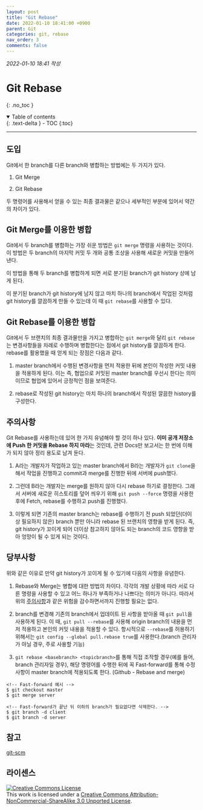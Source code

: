```yaml
---
layout: post
title: "Git Rebase"
date: 2022-01-10 18:41:00 +0900
parent: Git
categories: git, rebase
nav_order: 3
comments: false
---
```


*2022-01-10 18:41 작성*

# Git Rebase

{: .no_toc }

<details open markdown="block">
  <summary>
    Table of contents
  </summary>
  {: .text-delta }
- TOC
{:toc}
</details>

---

## 도입

Git에서 한 branch를 다른 branch와 병합하는 방법에는 두 가지가 있다.

1. Git Merge

2. Git Rebase

두 명령어를 사용해서 얻을 수 있는 최종 결과물은 같으나 세부적인 부분에 있어서 약간의 차이가 있다.

## Git Merge를 이용한 병합

Git에서 두 branch를 병합하는 가장 쉬운 방법은 `git merge` 명령을 사용하는 것이다. 이 방법은 두 branch의 마지막 커밋 두 개와 공통 조상을 사용해 새로운 커밋을 만들어 낸다.

이 방법을 통해 두 branch를 병합하게 되면 서로 분기된 branch가 git history 상에 남게 된다.

이 분기된 branch가 git history에 남지 않고 마치 하나의 branch에서 작업된 것처럼 git history를 깔끔하게 만들 수 있는데 이 때 `git rebase`를 사용할 수 있다.

## Git Rebase를 이용한 병합

Git에서 두 브랜치의 최종 결과물만을 가지고 병합하는 `git merge`와 달리 `git rebase`는 변경사항들을 차례로 수행하며 병합한다는 점에서 git history를 깔끔하게 한다. rebase를 활용했을 때 얻게 되는 장점은 다음과 같다.

1. master branch에서 수행된 변경사항을 먼저 적용한 뒤에 본인이 작성한 커밋 내용을 적용하게 된다. 이는 즉, 협업으로 커밋된 master branch를 우선시 한다는 의미이므로 협업에 있어서 긍정적인 점을 보여준다.

2. rebase로 작성된 git history는 마치 하나의 branch에서 작성된 깔끔한 history를 구성한다.

## 주의사항

Git Rebase를 사용하는데 있어 한 가지 유념해야 할 것이 하나 있다. **이미 공개 저장소에 Push 한 커밋을 Rebase 하지 마라**는 것인데, 관련 Docs만 보고서는 한 번에 이해가 되지 않아 정리 용도로 남겨 둔다.

1. A라는 개발자가 작업하고 있는 master branch에서 B라는 개발자가 `git clone`을 해서 작업을 진행하고 commit과 merge를 진행한 뒤에 서버에 push했다.

2. 그런데 B라는 개발자는 merge를 원하지 않아 다시 rebase 하기로 결정한다. 그래서 서버에 새로운 히스토리를 덮어 씌우기 위해 `git push --force` 명령을 사용한 후에 Fetch, rebase를 수행하고 push를 진행했다.

3. 이렇게 되면 기존의 master branch는 rebase를 수행하기 전 push 되었던(더이상 필요하지 않은) branch 뿐만 아니라 rebase 된 브랜치의 영향을 받게 된다. 즉, git history가 꼬이게 되어 더이상 참고하지 않아도 되는 branch의 코드 영향을 받아 엉망이 될 수 있게 되는 것이다.

## 당부사항

위와 같은 이유로 만약 git history가 꼬이게 될 수 있기에 다음의 사항을 유념한다.

1. Rebase와 Merge는 병합에 대한 방법의 차이다. 각각의 개발 상황에 따라 서로 다른 명령을 사용할 수 있고 어느 하나가 부족하거나 나쁘다는 의미가 아니다. 따라서 위의 [주의사항](#주의사항)과 같은 위험을 감수하면서까지 진행할 필요는 없다.

2. branch를 변경해 기존의 branch에서 업데이트 된 사항을 받아올 때 `git pull`을 사용하게 된다. 이 때, `git pull --rebase`를 사용해 origin branch의 내용을 먼저 적용하고 본인의 커밋 내용을 적용할 수 있다. 항시적으로 `--rebase`를 허용하기 위해서는 `git config --global pull.rebase true`를 사용한다.(branch 관리자가 아닐 경우, 주로 사용할 기능)

3. `git rebase <basebranch> <topicbranch>`를 통해 직접 조작할 경우(예를 들어, branch 관리자일 경우), 해당 명령어를 수행한 뒤에 꼭 Fast-forward를 통해 수정사항이 master branch에 적용되도록 한다. (Github - Rebase and merge)

```
<!-- Fast-forward 예시 -->
$ git checkout master
$ git merge server

<!-- Fast-forward가 끝난 뒤 이하의 branch가 필요없다면 삭제한다. -->
$ git branch -d client
$ git branch -d server
```

## 참고

[git-scm](https://git-scm.com/book/ko/v2/Git-%EB%B8%8C%EB%9E%9C%EC%B9%98-Rebase-%ED%95%98%EA%B8%B0)

## 라이센스

<a rel="license" href="http://creativecommons.org/licenses/by-nc-sa/3.0/"><img alt="Creative Commons License" style="border-width:0" src="https://i.creativecommons.org/l/by-nc-sa/3.0/88x31.png" /></a><br />This work is licensed under a <a rel="license" href="http://creativecommons.org/licenses/by-nc-sa/3.0/">Creative Commons Attribution-NonCommercial-ShareAlike 3.0 Unported License</a>.